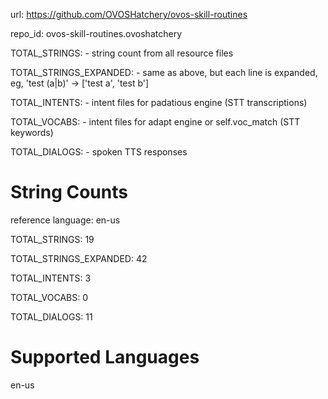 
url: https://github.com/OVOSHatchery/ovos-skill-routines

repo_id: ovos-skill-routines.ovoshatchery

TOTAL_STRINGS:  - string count from all resource files

TOTAL_STRINGS_EXPANDED: - same as above, but each line is expanded, eg, 'test (a|b)' -> ['test a', 'test b']

TOTAL_INTENTS: - intent files for padatious engine (STT transcriptions)

TOTAL_VOCABS: - intent files for adapt engine or self.voc_match (STT keywords)

TOTAL_DIALOGS: - spoken TTS responses


# String Counts

reference language: en-us

TOTAL_STRINGS: 19  

TOTAL_STRINGS_EXPANDED: 42  

TOTAL_INTENTS: 3  

TOTAL_VOCABS: 0  

TOTAL_DIALOGS: 11  

# Supported Languages

en-us
